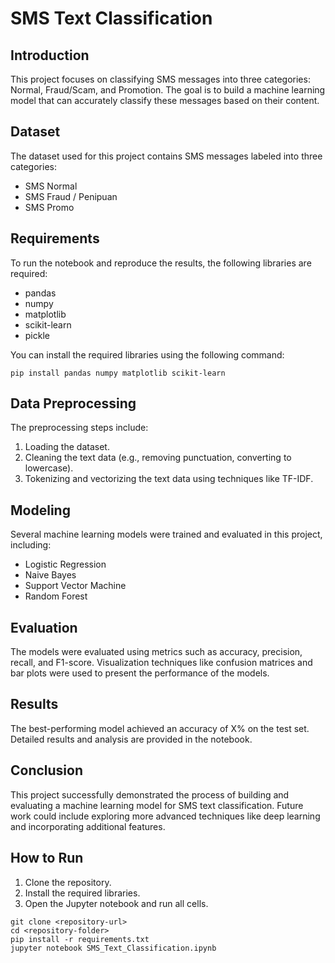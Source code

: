 
# SMS Text Classification

## Introduction
This project focuses on classifying SMS messages into three categories: Normal, Fraud/Scam, and Promotion. The goal is to build a machine learning model that can accurately classify these messages based on their content.

## Dataset
The dataset used for this project contains SMS messages labeled into three categories:
- SMS Normal
- SMS Fraud / Penipuan
- SMS Promo

## Requirements
To run the notebook and reproduce the results, the following libraries are required:
- pandas
- numpy
- matplotlib
- scikit-learn
- pickle

You can install the required libraries using the following command:
```
pip install pandas numpy matplotlib scikit-learn
```

## Data Preprocessing
The preprocessing steps include:
1. Loading the dataset.
2. Cleaning the text data (e.g., removing punctuation, converting to lowercase).
3. Tokenizing and vectorizing the text data using techniques like TF-IDF.

## Modeling
Several machine learning models were trained and evaluated in this project, including:
- Logistic Regression
- Naive Bayes
- Support Vector Machine
- Random Forest

## Evaluation
The models were evaluated using metrics such as accuracy, precision, recall, and F1-score. Visualization techniques like confusion matrices and bar plots were used to present the performance of the models.

## Results
The best-performing model achieved an accuracy of X% on the test set. Detailed results and analysis are provided in the notebook.

## Conclusion
This project successfully demonstrated the process of building and evaluating a machine learning model for SMS text classification. Future work could include exploring more advanced techniques like deep learning and incorporating additional features.

## How to Run
1. Clone the repository.
2. Install the required libraries.
3. Open the Jupyter notebook and run all cells.

```
git clone <repository-url>
cd <repository-folder>
pip install -r requirements.txt
jupyter notebook SMS_Text_Classification.ipynb
```
